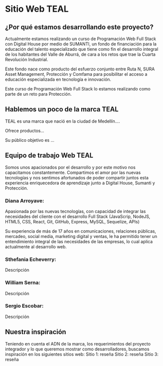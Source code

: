 # Sitio Web TEAL

## ¿Por qué estamos desarrollando este proyecto?

Actualmente estamos realizando un curso de Programación Web Full Stack con Digital House por medio de SUMANTI, un fondo de financiación para la educación del talento especializado que tiene como fin el desarrollo integral de los habitantes del Valle de Aburrá, de cara a los retos que trae la Cuarta Revolución Industrial.

Este fondo nace como producto del esfuerzo conjunto entre Ruta N, SURA Asset Management, Protección y Comfama para posibilitar el acceso a educación especializada en tecnología e innovación.

Este curso de Programación Web Full Stack lo estamos realizando como parte de un reto para Protección.

## Hablemos un poco de la marca TEAL

TEAL es una marca que nació en la ciudad de Medellín....

Ofrece productos...

Su público objetivo es ...

## Equipo de trabajo Web TEAL

Somos unos apacionados por el desarrollo y por este motivo nos capacitamos constantemente. Compartimos el amor por las nuevas tecnologías y nos sentimos afortunados de poder compartir juntos esta experiencia enriquecedora de aprendizaje junto a Digital House, Sumanti y Protección.

### Diana Arroyave: 
Apasionada por las nuevas tecnologías, con capacidad de integrar las necesidades del cliente con el desarrollo Full Stack (JavaScrip, NodeJS, HTML5, CSS, React, Git, GitHub, Express, MySQL, Sequelize, APIs)

Su experiencia de más de 17 años en comunicaciones, relaciones públicas, mercadeo, social media, marketing digital y ventas, le ha permitido tener un entendimiento integral de las necesidades de las empresas, lo cual aplica actualmente al desarrollo web.

### Sthefania Echeverry:
Descripción

### William Serna:
Descripción

### Sergio Escobar:
Descripción

## Nuestra inspiración

Teniendo en cuenta el ADN de la marca, los requerimientos del proyecto integrador y lo que queremos mostrar como desarrolladores, buscamos inspiración en los siguientes sitios web:
Sitio 1: reseña
Sitio 2: reseña
Sitio 3: reseña
